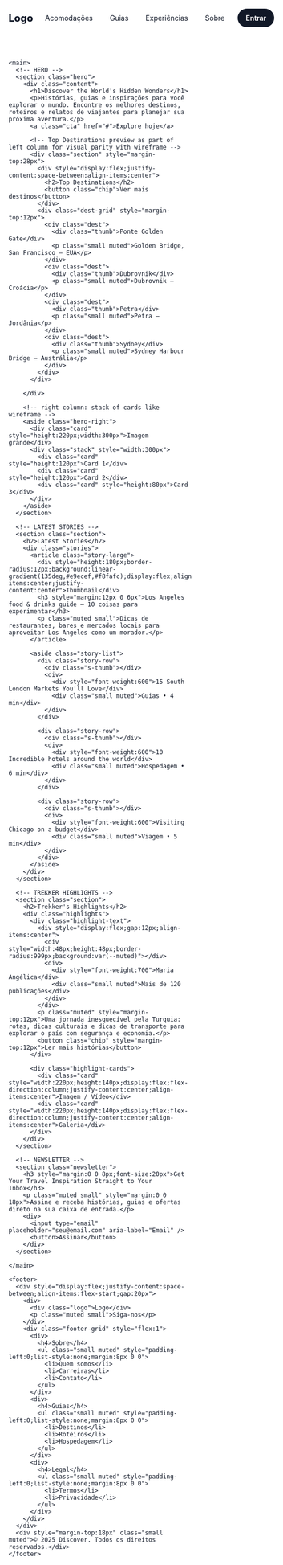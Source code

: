 <!doctype html>
<html lang="pt-BR">
<head>
  <meta charset="utf-8" />
  <meta name="viewport" content="width=device-width, initial-scale=1" />
  <title>Discover — Wireframe convertido em HTML/CSS</title>
  <link href="https://fonts.googleapis.com/css2?family=Inter:wght@300;400;600;700;800&display=swap" rel="stylesheet">
  <style>
    /* Variáveis e reset */
    :root{
      --bg: #ffffff;
      --muted: #f3f4f6;
      --text: #111827;
      --accent: #111827;
      --radius: 18px; /* tudo arredondado */
      --radius-sm: 12px;
      --container: 1100px;
      --gap: 24px;
      font-family: 'Inter', system-ui, -apple-system, 'Segoe UI', Roboto, 'Helvetica Neue', Arial;
    }
    *{box-sizing:border-box}
    html,body{height:100%;margin:0;background:var(--bg);color:var(--text);}
    a{color:inherit;text-decoration:none}

    /* layout central */
    .wrap{max-width:var(--container);margin:30px auto;padding:32px}

    /* header */
    header{display:flex;align-items:center;justify-content:space-between;gap:16px;padding:8px 0}
    .logo{font-weight:800;font-size:20px}
    nav{display:flex;gap:18px;align-items:center}
    nav a{font-size:14px;padding:8px;border-radius:999px}
    .btn{background:#111827;color:#fff;padding:10px 16px;border-radius:999px;font-weight:600}

    /* hero */
    .hero{display:grid;grid-template-columns:1fr 420px;gap:40px;align-items:start;margin-top:18px}
    .hero .content h1{font-size:44px;line-height:1.02;margin:0 0 12px}
    .hero .content p{color:#374151;margin:0 0 18px}
    .hero .content .cta{display:inline-block;padding:12px 18px;border-radius:999px;background:#111827;color:#fff;font-weight:600}

    /* cards area on right of hero */
    .hero-right{display:flex;flex-direction:column;gap:14px;align-items:flex-end}
    .stack{display:grid;grid-template-columns:1fr;gap:14px}
    .card{background:var(--muted);border-radius:var(--radius);min-height:120px;display:flex;align-items:center;justify-content:center}

    /* Top Destinations */
    .section{margin-top:48px}
    .section h2{font-size:22px;margin:0 0 12px}
    .chips{display:flex;gap:10px;flex-wrap:wrap;margin-bottom:18px}
    .chip{padding:8px 12px;border-radius:999px;border:1px solid #e6e7eb;font-size:13px}

    .dest-grid{display:grid;grid-template-columns:repeat(4,1fr);gap:18px}
    .dest{background:var(--muted);border-radius:var(--radius);padding:10px}
    .dest .thumb{height:160px;border-radius:var(--radius-sm);background:linear-gradient(135deg,#e9ecef,#f8fafc);display:flex;align-items:center;justify-content:center}
    .dest p{font-size:13px;margin:8px 0 0}

    /* Latest Stories */
    .stories{display:grid;grid-template-columns:1fr 320px;gap:20px}
    .story-large{background:var(--muted);padding:16px;border-radius:var(--radius)}
    .story-list{display:flex;flex-direction:column;gap:12px}
    .story-row{display:flex;gap:12px;align-items:center}
    .story-row .s-thumb{width:64px;height:64px;border-radius:12px;background:linear-gradient(135deg,#f3f4f6,#eef2ff)}

    /* Trekker's Highlights */
    .highlights{display:flex;gap:18px;align-items:flex-start}
    .highlight-text{flex:1}
    .highlight-cards{display:flex;flex-direction:column;gap:12px}

    /* newsletter CTA */
    .newsletter{background:#111827;color:#fff;padding:36px;border-radius:20px;margin-top:40px;text-align:center}
    .newsletter input{padding:12px 16px;border-radius:999px;border:0;margin-right:10px;min-width:320px}
    .newsletter button{padding:12px 20px;border-radius:999px;border:0;background:#fff;color:#111827;font-weight:600}

    footer{margin-top:24px;padding-top:28px;border-top:1px solid #e6e7eb}
    .footer-grid{display:grid;grid-template-columns:repeat(4,1fr);gap:16px}

    /* helpers */
    .muted{color:#6b7280}
    .small{font-size:13px}

    /* make everything with rounded corners (global) */
    img,button,input,select,textarea{border-radius:var(--radius-sm)}

    /* responsive */
    @media (max-width:1000px){
      .hero{grid-template-columns:1fr 320px}
      .dest-grid{grid-template-columns:repeat(2,1fr)}
      .wrap{padding:20px}
    }
    @media (max-width:700px){
      .hero{grid-template-columns:1fr;}
      .hero-right{order:-1;flex-direction:row;justify-content:space-between}
      .stories{grid-template-columns:1fr}
      .footer-grid{grid-template-columns:repeat(2,1fr)}
      .dest-grid{grid-template-columns:repeat(1,1fr)}
    }
  </style>
</head>
<body>
  <div class="wrap">
    <header>
      <div class="logo">Logo</div>
      <nav>
        <a href="#">Acomodações</a>
        <a href="#">Guias</a>
        <a href="#">Experiências</a>
        <a href="#">Sobre</a>
        <a class="btn" href="#">Entrar</a>
      </nav>
    </header>

    <main>
      <!-- HERO -->
      <section class="hero">
        <div class="content">
          <h1>Discover the World's Hidden Wonders</h1>
          <p>Histórias, guias e inspirações para você explorar o mundo. Encontre os melhores destinos, roteiros e relatos de viajantes para planejar sua próxima aventura.</p>
          <a class="cta" href="#">Explore hoje</a>

          <!-- Top Destinations preview as part of left column for visual parity with wireframe -->
          <div class="section" style="margin-top:28px">
            <div style="display:flex;justify-content:space-between;align-items:center">
              <h2>Top Destinations</h2>
              <button class="chip">Ver mais destinos</button>
            </div>
            <div class="dest-grid" style="margin-top:12px">
              <div class="dest">
                <div class="thumb">Ponte Golden Gate</div>
                <p class="small muted">Golden Bridge, San Francisco — EUA</p>
              </div>
              <div class="dest">
                <div class="thumb">Dubrovnik</div>
                <p class="small muted">Dubrovnik — Croácia</p>
              </div>
              <div class="dest">
                <div class="thumb">Petra</div>
                <p class="small muted">Petra — Jordânia</p>
              </div>
              <div class="dest">
                <div class="thumb">Sydney</div>
                <p class="small muted">Sydney Harbour Bridge — Austrália</p>
              </div>
            </div>
          </div>

        </div>

        <!-- right column: stack of cards like wireframe -->
        <aside class="hero-right">
          <div class="card" style="height:220px;width:300px">Imagem grande</div>
          <div class="stack" style="width:300px">
            <div class="card" style="height:120px">Card 1</div>
            <div class="card" style="height:120px">Card 2</div>
            <div class="card" style="height:80px">Card 3</div>
          </div>
        </aside>
      </section>

      <!-- LATEST STORIES -->
      <section class="section">
        <h2>Latest Stories</h2>
        <div class="stories">
          <article class="story-large">
            <div style="height:180px;border-radius:12px;background:linear-gradient(135deg,#e9ecef,#f8fafc);display:flex;align-items:center;justify-content:center">Thumbnail</div>
            <h3 style="margin:12px 0 6px">Los Angeles food & drinks guide — 10 coisas para experimentar</h3>
            <p class="muted small">Dicas de restaurantes, bares e mercados locais para aproveitar Los Angeles como um morador.</p>
          </article>

          <aside class="story-list">
            <div class="story-row">
              <div class="s-thumb"></div>
              <div>
                <div style="font-weight:600">15 South London Markets You'll Love</div>
                <div class="small muted">Guias • 4 min</div>
              </div>
            </div>

            <div class="story-row">
              <div class="s-thumb"></div>
              <div>
                <div style="font-weight:600">10 Incredible hotels around the world</div>
                <div class="small muted">Hospedagem • 6 min</div>
              </div>
            </div>

            <div class="story-row">
              <div class="s-thumb"></div>
              <div>
                <div style="font-weight:600">Visiting Chicago on a budget</div>
                <div class="small muted">Viagem • 5 min</div>
              </div>
            </div>
          </aside>
        </div>
      </section>

      <!-- TREKKER HIGHLIGHTS -->
      <section class="section">
        <h2>Trekker's Highlights</h2>
        <div class="highlights">
          <div class="highlight-text">
            <div style="display:flex;gap:12px;align-items:center">
              <div style="width:48px;height:48px;border-radius:999px;background:var(--muted)"></div>
              <div>
                <div style="font-weight:700">Maria Angélica</div>
                <div class="small muted">Mais de 120 publicações</div>
              </div>
            </div>
            <p class="muted" style="margin-top:12px">Uma jornada inesquecível pela Turquia: rotas, dicas culturais e dicas de transporte para explorar o país com segurança e economia.</p>
            <button class="chip" style="margin-top:12px">Ler mais histórias</button>
          </div>

          <div class="highlight-cards">
            <div class="card" style="width:220px;height:140px;display:flex;flex-direction:column;justify-content:center;align-items:center">Imagem / Vídeo</div>
            <div class="card" style="width:220px;height:140px;display:flex;flex-direction:column;justify-content:center;align-items:center">Galeria</div>
          </div>
        </div>
      </section>

      <!-- NEWSLETTER -->
      <section class="newsletter">
        <h3 style="margin:0 0 8px;font-size:20px">Get Your Travel Inspiration Straight to Your Inbox</h3>
        <p class="muted small" style="margin:0 0 18px">Assine e receba histórias, guias e ofertas direto na sua caixa de entrada.</p>
        <div>
          <input type="email" placeholder="seu@email.com" aria-label="Email" />
          <button>Assinar</button>
        </div>
      </section>

    </main>

    <footer>
      <div style="display:flex;justify-content:space-between;align-items:flex-start;gap:20px">
        <div>
          <div class="logo">Logo</div>
          <p class="muted small">Siga-nos</p>
        </div>
        <div class="footer-grid" style="flex:1">
          <div>
            <h4>Sobre</h4>
            <ul class="small muted" style="padding-left:0;list-style:none;margin:8px 0 0">
              <li>Quem somos</li>
              <li>Carreiras</li>
              <li>Contato</li>
            </ul>
          </div>
          <div>
            <h4>Guias</h4>
            <ul class="small muted" style="padding-left:0;list-style:none;margin:8px 0 0">
              <li>Destinos</li>
              <li>Roteiros</li>
              <li>Hospedagem</li>
            </ul>
          </div>
          <div>
            <h4>Legal</h4>
            <ul class="small muted" style="padding-left:0;list-style:none;margin:8px 0 0">
              <li>Termos</li>
              <li>Privacidade</li>
            </ul>
          </div>
        </div>
      </div>
      <div style="margin-top:18px" class="small muted">© 2025 Discover. Todos os direitos reservados.</div>
    </footer>
  </div>
</body>
</html>
